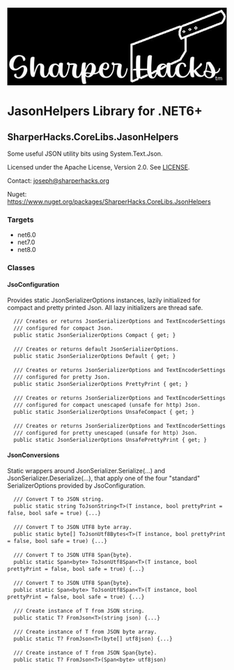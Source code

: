 ![SharperHacks logo](SHLLC-Logo.jpg)
# JasonHelpers Library for .NET6+
## SharperHacks.CoreLibs.JasonHelpers

Some useful JSON utility bits using System.Text.Json.

Licensed under the Apache License, Version 2.0. See [LICENSE](LICENSE).

Contact: joseph@sharperhacks.org

Nuget: https://www.nuget.org/packages/SharperHacks.CoreLibs.JsonHelpers

### Targets
- net6.0
- net7.0
- net8.0

### Classes

#### JsoConfiguration

Provides static JsonSerializerOptions instances, lazily initialized for compact 
and pretty printed Json. All lazy initializers are thread safe.

```
  /// Creates or returns JsonSerializerOptions and TextEncoderSettings
  /// configured for compact Json.
  public static JsonSerializerOptions Compact { get; }

  /// Creates or returns default JsonSerializerOptions.
  public static JsonSerializerOptions Default { get; }

  /// Creates or returns JsonSerializerOptions and TextEncoderSettings
  /// configured for pretty Json.
  public static JsonSerializerOptions PrettyPrint { get; }

  /// Creates or returns JsonSerializerOptions and TextEncoderSettings 
  /// configured for compact unescaped (unsafe for http) Json.
  public static JsonSerializerOptions UnsafeCompact { get; }

  /// Creates or returns JsonSerializerOptions and TextEncoderSettings
  /// configured for pretty unescaped (unsafe for http) Json.
  public static JsonSerializerOptions UnsafePrettyPrint { get; }
```

#### JsonConversions

Static wrappers around JsonSerializer.Serialize(...) and JsonSerializer.Deserialize(...),
that apply one of the four "standard" SerializerOptions provided by JsoConfiguration.

```
  /// Convert T to JSON string.
  public static string ToJsonString<T>(T instance, bool prettyPrint = false, bool safe = true) {...}

  /// Convert T to JSON UTF8 byte array.
  public static byte[] ToJsonUtf8Bytes<T>(T instance, bool prettyPrint = false, bool safe = true) {...}

  /// Convert T to JSON UTF8 Span{byte}.
  public static Span<byte> ToJsonUtf8Span<T>(T instance, bool prettyPrint = false, bool safe = true) {...}

  /// Convert T to JSON UTF8 Span{byte}.
  public static Span<byte> ToJsonUtf8Span<T>(T instance, bool prettyPrint = false, bool safe = true) {...}

  /// Create instance of T from JSON string.
  public static T? FromJson<T>(string json) {...}

  /// Create instance of T from JSON byte array.
  public static T? FromJson<T>(byte[] utf8json) {...}

  /// Create instance of T from JSON Span{byte}.
  public static T? FromJson<T>(Span<byte> utf8json)
```




